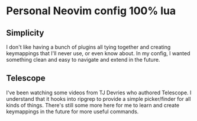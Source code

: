 # Personal Neovim config 100% lua

## Simplicity

I don't like having a bunch of plugins all tying together and creating keymappings
that I'll never use, or even know about. In my config, I wanted something clean
and easy to navigate and extend in the future.

## Telescope

I've been watching some videos from TJ Devries who authored Telescope. I understand
that it hooks into ripgrep to provide a simple picker/finder for all kinds of things.
There's still some more here for me to learn and create keymappings in the future for
more useful commands.

